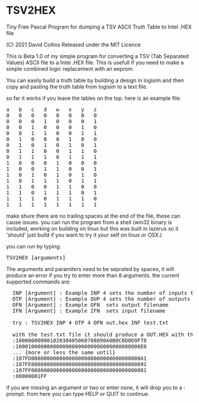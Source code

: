 # TSV2HEX
Tiny Free Pascal Program for dumping a TSV ASCII Truth Table to Intel .HEX file

(C) 2021 David Collins 
Released under the MIT Licence 

This is Beta 1.0 of my simple program for converting a TSV (Tab Separated Values) ASCII file
to a Intel .HEX file. This is usefull if you need to make a simple combined logic replacement
with an eeprom.

You can easily build a truth table by building a design in logisim and then copy and pasting
the truth table from logisim to a text file.

so far it works if you leave the lables on the top. 
here is an example file: 
<PRE>
a	b	c	d	w	x	y	z
0	0	0	0	0	0	0	0
0	0	0	1	0	0	0	1
0	0	1	0	0	0	1	0
0	0	1	1	0	0	1	1
0	1	0	0	0	1	0	0
0	1	0	1	0	1	0	1
0	1	1	0	0	1	1	0
0	1	1	1	0	1	1	1
1	0	0	0	1	0	0	0
1	0	0	1	1	0	0	1
1	0	1	0	1	0	1	0
1	0	1	1	1	0	1	1
1	1	0	0	1	1	0	0
1	1	0	1	1	1	0	1
1	1	1	0	1	1	1	0
1	1	1	1	1	1	1	1
</PRE>
make shure there are no trailing spaces at the end of the file, these can cause issues.
you can run the program from a shell (win32 binary is included, working on building on 
linux but this was built in lazerus so it 'should' just build if you want to try it your
self on linux or OSX.)

you can run by typing: 
<pre>
TSV2HEX [arguments]
</pre>

The arguments and paramiters need to be seprated by spaces, it will produce an error 
if you try to enter more than 8 arguments. the current supported commands are: 
<PRE>
  INP [Argument] : Example INP 4 sets the number of inputs to 4
  OTP [Argument] : Example OUP 4 sets the number of outputs to 4
  OFN [Argument] : Example OFN <filename> sets output filename
  IFN [Argument] : Example IFN <filename> sets input filename
  
  try : TSV2HEX INP 4 OTP 4 OFN out.hex INF test.txt
  
  with the test.txt file it should produce a OUT.HEX with the following first line:
  :10000000000102030405060708090A0B0C0D0E0F78
  :1000100000000000000000000000000000000000E0
  ... {more or less the same until}
  :107FD00000000000000000000000000000000000A1
  :107FE0000000000000000000000000000000000091
  :107FF0000000000000000000000000000000000081
  :00000001FF
</PRE>

  if you are missing an argument or two or enter none, it will drop you to a : prompt. 
  from here you can type HELP or QUIT to continue.
